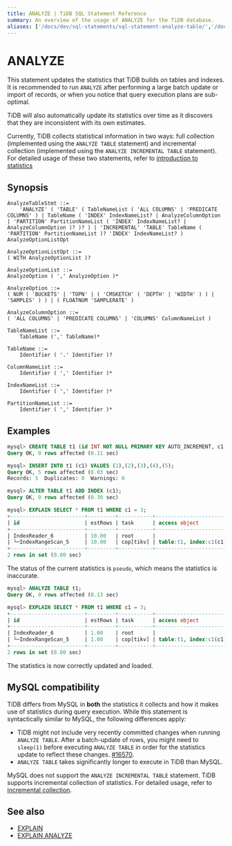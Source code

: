 ```yaml
---
title: ANALYZE | TiDB SQL Statement Reference
summary: An overview of the usage of ANALYZE for the TiDB database.
aliases: ['/docs/dev/sql-statements/sql-statement-analyze-table/','/docs/dev/reference/sql/statements/analyze-table/']
---
```


# ANALYZE

This statement updates the statistics that TiDB builds on tables and indexes. It is recommended to run `ANALYZE` after performing a large batch update or import of records, or when you notice that query execution plans are sub-optimal.

TiDB will also automatically update its statistics over time as it discovers that they are inconsistent with its own estimates.

Currently, TiDB collects statistical information in two ways: full collection (implemented using the `ANALYZE TABLE` statement) and incremental collection (implemented using the `ANALYZE INCREMENTAL TABLE` statement). For detailed usage of these two statements, refer to [introduction to statistics](/statistics.md)

## Synopsis

```ebnf+diagram
AnalyzeTableStmt ::=
    'ANALYZE' ( 'TABLE' ( TableNameList ( 'ALL COLUMNS' | 'PREDICATE COLUMNS' ) | TableName ( 'INDEX' IndexNameList? | AnalyzeColumnOption | 'PARTITION' PartitionNameList ( 'INDEX' IndexNameList? | AnalyzeColumnOption )? )? ) | 'INCREMENTAL' 'TABLE' TableName ( 'PARTITION' PartitionNameList )? 'INDEX' IndexNameList? ) AnalyzeOptionListOpt

AnalyzeOptionListOpt ::=
( WITH AnalyzeOptionList )?

AnalyzeOptionList ::=
AnalyzeOption ( ',' AnalyzeOption )*

AnalyzeOption ::=
( NUM ( 'BUCKETS' | 'TOPN' | ( 'CMSKETCH' ( 'DEPTH' | 'WIDTH' ) ) | 'SAMPLES' ) ) | ( FLOATNUM 'SAMPLERATE' )

AnalyzeColumnOption ::=
( 'ALL COLUMNS' | 'PREDICATE COLUMNS' | 'COLUMNS' ColumnNameList )

TableNameList ::=
    TableName (',' TableName)*

TableName ::=
    Identifier ( '.' Identifier )?

ColumnNameList ::=
    Identifier ( ',' Identifier )*

IndexNameList ::=
    Identifier ( ',' Identifier )*

PartitionNameList ::=
    Identifier ( ',' Identifier )*
```

## Examples

```sql
mysql> CREATE TABLE t1 (id INT NOT NULL PRIMARY KEY AUTO_INCREMENT, c1 INT NOT NULL);
Query OK, 0 rows affected (0.11 sec)
```

```sql
mysql> INSERT INTO t1 (c1) VALUES (1),(2),(3),(4),(5);
Query OK, 5 rows affected (0.03 sec)
Records: 5  Duplicates: 0  Warnings: 0
```

```sql
mysql> ALTER TABLE t1 ADD INDEX (c1);
Query OK, 0 rows affected (0.30 sec)
```

```sql
mysql> EXPLAIN SELECT * FROM t1 WHERE c1 = 3;
+------------------------+---------+-----------+------------------------+---------------------------------------------+
| id                     | estRows | task      | access object          | operator info                               |
+------------------------+---------+-----------+------------------------+---------------------------------------------+
| IndexReader_6          | 10.00   | root      |                        | index:IndexRangeScan_5                      |
| └─IndexRangeScan_5     | 10.00   | cop[tikv] | table:t1, index:c1(c1) | range:[3,3], keep order:false, stats:pseudo |
+------------------------+---------+-----------+------------------------+---------------------------------------------+
2 rows in set (0.00 sec)
```

The status of the current statistics is `pseudo`, which means the statistics is inaccurate.

```sql
mysql> ANALYZE TABLE t1;
Query OK, 0 rows affected (0.13 sec)

mysql> EXPLAIN SELECT * FROM t1 WHERE c1 = 3;
+------------------------+---------+-----------+------------------------+-------------------------------+
| id                     | estRows | task      | access object          | operator info                 |
+------------------------+---------+-----------+------------------------+-------------------------------+
| IndexReader_6          | 1.00    | root      |                        | index:IndexRangeScan_5        |
| └─IndexRangeScan_5     | 1.00    | cop[tikv] | table:t1, index:c1(c1) | range:[3,3], keep order:false |
+------------------------+---------+-----------+------------------------+-------------------------------+
2 rows in set (0.00 sec)
```

The statistics is now correctly updated and loaded.

## MySQL compatibility

TiDB differs from MySQL in **both** the statistics it collects and how it makes use of statistics during query execution. While this statement is syntactically similar to MySQL, the following differences apply:

+ TiDB might not include very recently committed changes when running `ANALYZE TABLE`. After a batch-update of rows, you might need to `sleep(1)` before executing `ANALYZE TABLE` in order for the statistics update to reflect these changes. [#16570](https://github.com/pingcap/tidb/issues/16570).
+ `ANALYZE TABLE` takes significantly longer to execute in TiDB than MySQL.

MySQL does not support the `ANALYZE INCREMENTAL TABLE` statement. TiDB supports incremental collection of statistics. For detailed usage, refer to [incremental collection](/statistics.md#incremental-collection).

## See also

* [EXPLAIN](/sql-statements/sql-statement-explain.md)
* [EXPLAIN ANALYZE](/sql-statements/sql-statement-explain-analyze.md)
